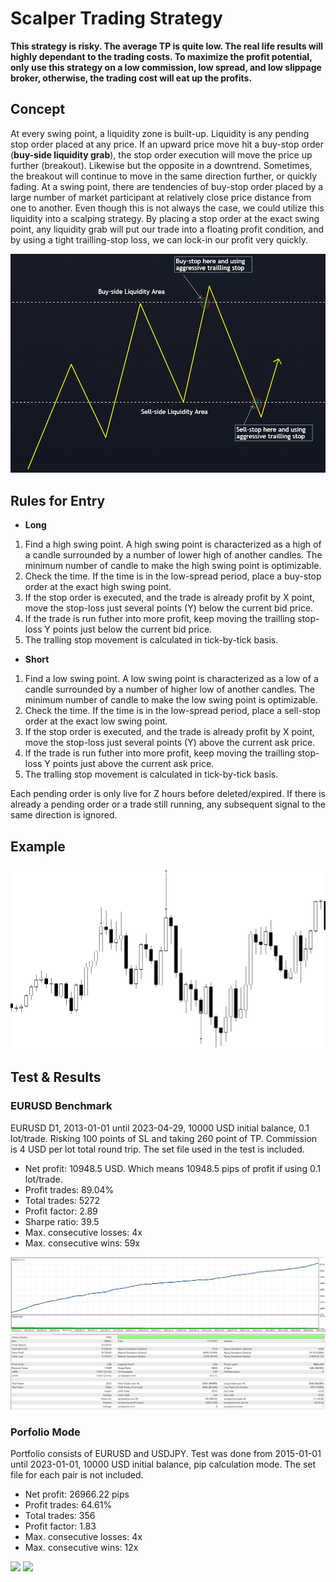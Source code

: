 # Scalper Trading Strategy
**This strategy is risky. The average TP is quite low. The real life results will highly dependant to the trading costs. To maximize the profit potential, only use this strategy on a low commission, low spread, and low slippage broker, otherwise, the trading cost will eat up the profits.**

## Concept
At every swing point, a liquidity zone is built-up. Liquidity is any pending stop order placed at any price. If an upward price move hit a buy-stop order (**buy-side liquidity grab**), the stop order execution will move the price up further (breakout). Likewise but the opposite in a downtrend. Sometimes, the breakout will continue to move in the same direction further, or quickly fading. 
At a swing point, there are tendencies of buy-stop order placed by a large number of market participant at relatively close price distance from one to another. Even though this is not always the case, we could utilize this liquidity into a scalping strategy. 
By placing a stop order at the exact swing point, any liquidity grab will put our trade into a floating profit condition, and by using a tight trailling-stop loss, we can lock-in our profit very quickly.

![](./concept.png)

## Rules for Entry
* __Long__
1. Find a high swing point. A high swing point is characterized as a high of a candle surrounded by a number of lower high of another candles. The minimum number of candle to make the high swing point is optimizable.
2. Check the time. If the time is in the low-spread period, place a buy-stop order at the exact high swing point. 
3. If the stop order is executed, and the trade is already profit by X point, move the stop-loss just several points (Y) below the current bid price. 
4. If the trade is run futher into more profit, keep moving the trailling stop-loss Y points just below the current bid price.
5. The tralling stop movement is calculated in tick-by-tick basis.
* __Short__
1. Find a low swing point. A low swing point is characterized as a low of a candle surrounded by a number of higher low of another candles. The minimum number of candle to make the low swing point is optimizable.
2. Check the time. If the time is in the low-spread period, place a sell-stop order at the exact low swing point. 
3. If the stop order is executed, and the trade is already profit by X point, move the stop-loss just several points (Y) above the current ask price. 
4. If the trade is run futher into more profit, keep moving the trailling stop-loss Y points just above the current ask price.
5. The tralling stop movement is calculated in tick-by-tick basis.

Each pending order is only live for Z hours before deleted/expired. If there is already a pending order or a trade still running, any subsequent signal to the same direction is ignored.

## Example
![](./example.png)

## Test & Results 
### EURUSD Benchmark
EURUSD D1, 2013-01-01 until 2023-04-29, 10000 USD initial balance, 0.1 lot/trade. Risking 100 points of SL and taking 260 point of TP. Commission is 4 USD per lot total round trip.
The set file used in the test is included.

* Net profit: 10948.5 USD. Which means 10948.5 pips of profit if using 0.1 lot/trade.
* Profit trades: 89.04%
* Total trades: 5272
* Profit factor: 2.89
* Sharpe ratio: 39.5
* Max. consecutive losses: 4x
* Max. consecutive wins: 59x

![](./ScalperEquityCurve.png)
![](./ScalperSummary.png)

### Porfolio Mode
Portfolio consists of EURUSD and USDJPY. Test was done from 2015-01-01 until 2023-01-01, 10000 USD initial balance, pip calculation mode.
The set file for each pair is not included.

* Net profit: 26966.22 pips
* Profit trades: 64.61%
* Total trades: 356
* Profit factor: 1.83
* Max. consecutive losses: 4x
* Max. consecutive wins: 12x

![](./FivePairsEquityCurve.png)
![](./FivePairsSummary.png)

